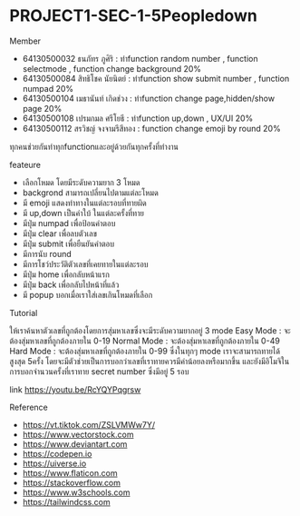 # PROJECT1-SEC-1-5Peopledown
Member
- 64130500032 ธนภัทร ภูศิริ : ทำfunction random number , function selectmode , function change background 20%
- 64130500084 สิทธิโชค นัยนิตย์ : ทำfunction show submit number , function numpad 20%
- 64130500104 เมธานันท์ เกิดช่วง : ทำfunction change page,hidden/show page 20%
- 64130500108 เปรมกมล ศรีโยธี : ทำfunction up,down , UX/UI 20%
- 64130500112 สรวิชญ์ จงจามรีสีทอง : function change emoji by round 20%

ทุกคนช่วยกันทำทุกfunctionและอยู่ด้วยกันทุกครั้งที่ทำงาน

feateure
- เลือกโหมด โดยมีระดับความยาก 3 โหมด
- backgrond สามารถเปลี่ยนไปตามแต่ละโหมด
- มี emoji แสดงท่าทางในแต่ละรอบที่ทายผิด
- มี up,down เป็นคำใบ้ ในแต่ละครั้งที่ทาย
- มีปุ่ม numpad เพื่อป้อนคำตอบ
- มีปุ่ม clear เพื่อลบตัวเลข
- มีปุ่ม submit เพื่อยืนยันคำตอบ
- มีการนับ round
- มีการโชว์ประวัติตัวเลขที่เคยทายในแต่ละรอบ
- มีปุ่ม home เพื่อกลับหน้าแรก
- มีปุ่ม back เพื่อกลับไปหน้าที่แล้ว
- มี popup บอกเมื่อเราใส่เลขเกินโหมดที่เลือก

Tutorial

ให้เราค้นหาตัวเลขที่ถูกต้องโดยการสุ่มหาเลขซึ่งจะมีระดับความยากอยู่ 3 mode
Easy Mode : จะต้องสุ่มหาเลขที่ถูกต้องภายใน 0-19
Normal Mode : จะต้องสุ่มหาเลขที่ถูกต้องภายใน 0-49
Hard Mode : จะต้องสุ่มหาเลขที่ถูกต้องภายใน 0-99
ซึ่งในทุกๆ mode เราจะสามารถทายได้สูงสุด 5ครั้ง โดยจะมีตัวช่วยเป็นการบอกว่าเลขที่เราทายควรมีค่าน้อยลงหรือมากขึ้น
และยังมีอิโมจิในการบอกจำนวนครั้งที่เราทาย secret number ซึ่งมีอยู่ 5 รอบ

link
https://youtu.be/RcYQYPqgrsw

Reference
- https://vt.tiktok.com/ZSLVMWw7Y/
- https://www.vectorstock.com
- https://www.deviantart.com
- https://codepen.io
- https://uiverse.io
- https://www.flaticon.com
- https://stackoverflow.com
- https://www.w3schools.com
- https://tailwindcss.com
